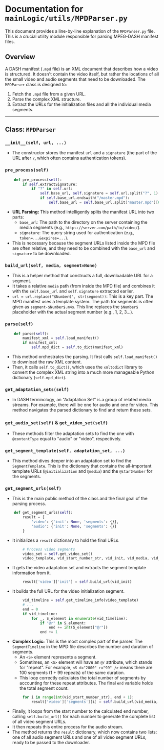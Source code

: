 # Documentation for `mainLogic/utils/MPDParser.py`

This document provides a line-by-line explanation of the `MPDParser.py` file. This is a crucial utility module responsible for parsing MPEG-DASH manifest files.

## Overview

A DASH manifest (`.mpd` file) is an XML document that describes how a video is structured. It doesn't contain the video itself, but rather the locations of all the small video and audio segments that need to be downloaded. The `MPDParser` class is designed to:
1.  Fetch the `.mpd` file from a given URL.
2.  Parse the complex XML structure.
3.  Extract the URLs for the initialization files and all the individual media segments.

---

## Class: `MPDParser`

### `__init__(self, url, ...)`
-   The constructor stores the manifest `url` and a `signature` (the part of the URL after `?`, which often contains authentication tokens).

### `pre_process(self)`
```python
    def pre_process(self):
        if self.extractSignature:
            if "?" in self.url:
                self.base_url, self.signature = self.url.split("?", 1)
                if self.base_url.endswith("/master.mpd"):
                    self.base_url = self.base_url.split("master.mpd")[0]
```
-   **URL Parsing:** This method intelligently splits the manifest URL into two parts:
    -   `base_url`: The path to the directory on the server containing the media segments (e.g., `https://server.com/path/to/video/`).
    -   `signature`: The query string used for authentication (e.g., `token=...&expires=...`).
-   This is necessary because the segment URLs listed inside the MPD file are often relative, and they need to be combined with the `base_url` and `signature` to be downloaded.

### `build_url(self, media, segment=None)`
-   This is a helper method that constructs a full, downloadable URL for a segment.
-   It takes a relative `media` path (from inside the MPD file) and combines it with the `self.base_url` and `self.signature` extracted earlier.
-   `url = url.replace("$Number$", str(segment))`: This is a key part. The MPD manifest uses a template system. The path for segments is often given as `segment-$Number$.m4s`. This line replaces the `$Number$` placeholder with the actual segment number (e.g., 1, 2, 3...).

### `parse(self)`
```python
    def parse(self):
        manifest_xml = self.load_manifest()
        if manifest_xml:
            self.mpd_dict = self.to_dict(manifest_xml)
```
-   This method orchestrates the parsing. It first calls `self.load_manifest()` to download the raw XML content.
-   Then, it calls `self.to_dict()`, which uses the `xmltodict` library to convert the complex XML string into a much more manageable Python dictionary (`self.mpd_dict`).

### `get_adaptation_sets(self)`
-   In DASH terminology, an "Adaptation Set" is a group of related media streams. For example, there will be one for audio and one for video. This method navigates the parsed dictionary to find and return these sets.

### `get_audio_set(self)` & `get_video_set(self)`
-   These methods filter the adaptation sets to find the one with `@contentType` equal to "audio" or "video", respectively.

### `get_segment_template(self, adaptation_set, ...)`
-   This method dives deeper into an adaptation set to find the `SegmentTemplate`. This is the dictionary that contains the all-important template URLs (`@initialization` and `@media`) and the `@startNumber` for the segments.

### `get_segment_urls(self)`
-   This is the main public method of the class and the final goal of the parsing process.

```python
    def get_segment_urls(self):
        result = {
            'video': {'init': None, 'segments': {}},
            'audio': {'init': None, 'segments': {}}
        }
```
-   It initializes a `result` dictionary to hold the final URLs.

```python
        # Process video segments
        video_set = self.get_video_set()
        video_template, vid_start_number_str, vid_init, vid_media, vid_timescale = self.get_segment_template(video_set, video_type="720")
```
-   It gets the video adaptation set and extracts the segment template information from it.

```python
        result['video']['init'] = self.build_url(vid_init)
```
-   It builds the full URL for the video initialization segment.

```python
        vid_timeline = self.get_timeline_info(video_template)
        # ...
        end = 0
        if vid_timeline:
            for _, S_element in enumerate(vid_timeline):
                if "@r" in S_element:
                    end += int(S_element["@r"])
                end += 1
```
-   **Complex Logic:** This is the most complex part of the parser. The `SegmentTimeline` in the MPD file describes the number and duration of segments.
    -   An `<S>` element represents a segment.
    -   Sometimes, an `<S>` element will have an `@r` attribute, which stands for "repeat". For example, `<S d="2000" r="99" />` means there are 100 segments (1 + 99 repeats) of the same duration.
    -   This loop correctly calculates the total number of segments by accounting for these repeat attributes. The final `end` variable holds the total segment count.

```python
        for i in range(int(vid_start_number_str), end + 1):
            result['video']['segments'][i] = self.build_url(vid_media, i)
```
-   Finally, it loops from the start number to the calculated end number, calling `self.build_url()` for each number to generate the complete list of all video segment URLs.
-   It then repeats this entire process for the audio stream.
-   The method returns the `result` dictionary, which now contains two lists: one of all audio segment URLs and one of all video segment URLs, ready to be passed to the downloader.

